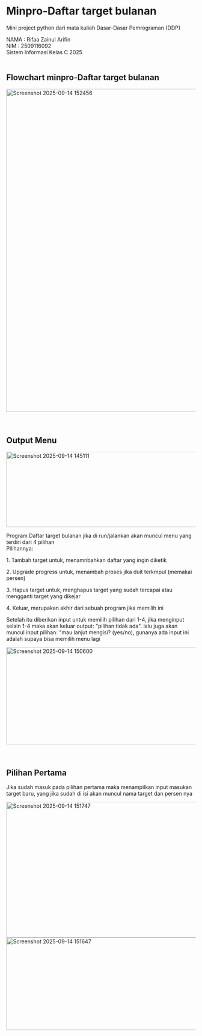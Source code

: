 # Minpro-Daftar target bulanan
Mini project python dari mata kuliah Dasar-Dasar Pemrograman (DDP)

NAMA : Rifaa Zainul Arifin
<br>
NIM  : 2509116092
<br>
Sistem Informasi Kelas C 2025
<br>
<br>
<h2> Flowchart minpro-Daftar target bulanan</h2>
<img width="764" height="858" alt="Screenshot 2025-09-14 152456" src="https://github.com/user-attachments/assets/e1f6762b-3576-4313-8f9d-9d5a8ad157e9" />

<br>
<br>
<br>

<h2>Output Menu</h2>
<img width="1538" height="200" alt="Screenshot 2025-09-14 145111" src="https://github.com/user-attachments/assets/e8eab0a4-d611-4129-983c-813e2fa0f378" />
<p>Program Daftar target bulanan jika di run/jalankan akan muncul menu yang terdiri dari 4 pilihan
  <br>
Pilihannya:
</p>
<p>1. Tambah target untuk, menamnbahkan daftar yang ingin diketik </p>
<p>2. Upgrade progress untuk, menambah proses jika duit terkmpul (memakai persen) </p>
<p>3. Hapus target untuk, menghapus target yang sudah tercapai atau mengganti target yang dikejar </p>
<p>4. Keluar, merupakan akhir dari sebuah program jika memilih ini</p>
<p>Setelah itu diberikan input untuk memilih pilihan dari 1-4, jika menginput selain 1-4 maka akan keluar output: "pilihan tidak ada". lalu juga akan muncul input pilihan: "mau lanjut mengisi? (yes/no), gunanya ada input ini adalah supaya bisa memilih menu lagi</p>
<img width="1545" height="258" alt="Screenshot 2025-09-14 150600" src="https://github.com/user-attachments/assets/fd546db2-d329-4810-b2a1-68b07e7b860d" />

<br>
<br>
<br>

<h2>Pilihan Pertama</h2>
<P>Jika sudah masuk pada pilihan pertama maka menampilkan input masukan target baru, yang jika sudah di isi akan muncul nama target dan persen nya </P>
<img width="1550" height="360" alt="Screenshot 2025-09-14 151747" src="https://github.com/user-attachments/assets/1835e796-c31d-4c51-b5bd-025858f0b975" />
<img width="1546" height="246" alt="Screenshot 2025-09-14 151647" src="https://github.com/user-attachments/assets/3ecd14d3-27c7-4346-ac62-aaf00607e3fe" />
